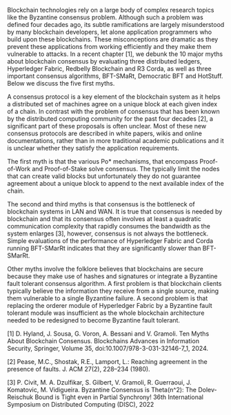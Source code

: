 Blockchain technologies rely on a large body of complex research topics like the Byzantine consensus problem. Although such a problem was defined four decades ago, its subtle ramifications are largely misunderstood by many blockchain developers, let alone application programmers who build upon these blockchains. These misconceptions are dramatic as they prevent these applications from working efficiently and they make them vulnerable to attacks. In a recent chapter [1], we debunk the 10 major myths about blockchain consensus by evaluating three distributed ledgers, Hyperledger Fabric, Redbelly Blockchain and R3 Corda, as well as three important consensus algorithms, BFT-SMaRt, Democratic BFT and HotStuff. Below we discuss the five first myths.

A consensus protocol is a key element of the blockchain system as it helps a distributed set of machines agree on a unique block at each given index of a chain. In contrast with the problem of consensus that has been known by the distributed computing community for the past four decades [2], a significant part of these proposals is often unclear. Most of these new consensus protocols are described in white papers, wikis and online documentations, rather than in more traditional academic publications and it is unclear whether they satisfy the application requirements.

The first myth is that the various Po* mechanisms, that encompass Proof-of-Work and Proof-of-Stake solve consensus. The typically limit the nodes that can create valid blocks but unfortunately they do not guarantee agreement about a unique block to append to the next available index of the chain. 

The second and third myths is that consensus is the bottleneck of blockchain systems in LAN and WAN. It is true that consensus is needed by blockchain and that its consensus often involves at least a quadratic communication complexity that rapidly consumes the bandwidth as the system enlarges [3], however, consensus is not always the bottleneck. Simple evaluations of the performance of Hyperledger Fabric and Corda running BFT-SMarRt indicates that they  are significantly slower than BFT-SMarRt.

Other myths involve the folklore believes that blockchains are secure because they make use of hashes and signatures or integrate a Byzantine fault tolerant consensus algorithm. A first problem is that blockchain clients typically believe the information they receive from a single source, making them vulnerable to a single Byzantine failure. A second problem is that replacing the orderer module of Hyperledger Fabric by a Byzantine fault tolerant module was insufficient as the whole blockchain architecture needed to be redesigned to become Byzantine fault tolerant.


[1] D. Hyland, J. Sousa, G. Voron, A. Bessani and V. Gramoli. Ten Myths About Blockchain Consensus. Blockchains Advances in Information Security, Springer, Volume 35, doi:10.1007/978-3-031-32146-7_1, 2024.

[2] Pease, M.C., Shostak, R.E., Lamport, L.: Reaching agreement in the presence of faults. J. ACM 27(2), 228–234 (1980).

[3] P. Civit, M. A. Dzulfikar, S. Gilbert, V. Gramoli, R. Guerraoui, J. Komatovic, M. Vidigueira. Byzantine Consensus is Theta(n^2): The Dolev-Reischuk Bound is Tight even in Partial Synchrony! 36th International Symposium on Distributed Computing (DISC), 2022
